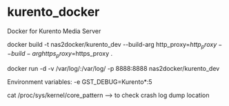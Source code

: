 # kurento_docker
Docker for Kurento Media Server

docker build -t nas2docker/kurento_dev --build-arg http_proxy=$http_proxy --build-arg https_proxy=$https_proxy .

docker run -d -v /var/log/:/var/log/ -p 8888:8888 nas2docker/kurento_dev

Environment variables: -e GST_DEBUG=Kurento*:5

cat /proc/sys/kernel/core_pattern --> to check crash log dump location
